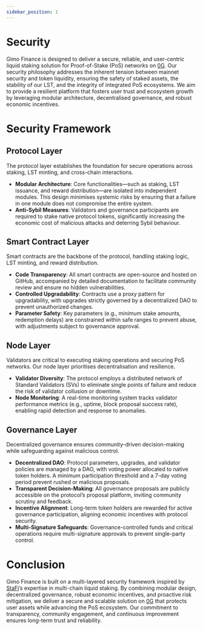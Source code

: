 ```yaml
---
sidebar_position: 1
---
```


# Security

Gimo Finance is designed to deliver a secure, reliable, and user-centric liquid staking solution for Proof-of-Stake (PoS) networks on [0G](http://0g.ai/). Our security philosophy addresses the inherent tension between mainnet security and token liquidity, ensuring the safety of staked assets, the stability of our LST, and the integrity of integrated PoS ecosystems. We aim to provide a resilient platform that fosters user trust and ecosystem growth by leveraging modular architecture, decentralised governance, and robust economic incentives.

# **Security Framework**

## **Protocol Layer**

The protocol layer establishes the foundation for secure operations across staking, LST minting, and cross-chain interactions.

- **Modular Architecture**: Core functionalities—such as staking, LST issuance, and reward distribution—are isolated into independent modules. This design minimises systemic risks by ensuring that a failure in one module does not compromise the entire system.
- **Anti-Sybil Measures**: Validators and governance participants are required to stake native protocol tokens, significantly increasing the economic cost of malicious attacks and deterring Sybil behaviour.

## **Smart Contract Layer**

Smart contracts are the backbone of the protocol, handling staking logic, LST minting, and reward distribution.

- **Code Transparency**: All smart contracts are open-source and hosted on GitHub, accompanied by detailed documentation to facilitate community review and ensure no hidden vulnerabilities.
- **Controlled Upgradability**: Contracts use a proxy pattern for upgradability, with upgrades strictly governed by a decentralized DAO to prevent unauthorized changes.
- **Parameter Safety**: Key parameters (e.g., minimum stake amounts, redemption delays) are constrained within safe ranges to prevent abuse, with adjustments subject to governance approval.

## **Node Layer**

Validators are critical to executing staking operations and securing PoS networks. Our node layer prioritises decentralisation and resilience.

- **Validator Diversity**: The protocol employs a distributed network of Standard Validators (SVs) to eliminate single points of failure and reduce the risk of validator collusion or downtime.
- **Node Monitoring**: A real-time monitoring system tracks validator performance metrics (e.g., uptime, block proposal success rate), enabling rapid detection and response to anomalies.

## **Governance Layer**

Decentralized governance ensures community-driven decision-making while safeguarding against malicious control.

- **Decentralized DAO**: Protocol parameters, upgrades, and validator policies are managed by a DAO, with voting power allocated to native token holders. A minimum participation threshold and a 7-day voting period prevent rushed or malicious proposals.
- **Transparent Decision-Making**: All governance proposals are publicly accessible on the protocol’s proposal platform, inviting community scrutiny and feedback.
- **Incentive Alignment**: Long-term token holders are rewarded for active governance participation, aligning economic incentives with protocol security.
- **Multi-Signature Safeguards**: Governance-controlled funds and critical operations require multi-signature approvals to prevent single-party control.

# **Conclusion**

Gimo Finance is built on a multi-layered security framework inspired by [StaFi](https://www.stafi.io/)’s expertise in multi-chain liquid staking. By combining modular design, decentralized governance, robust economic incentives, and proactive risk mitigation, we deliver a secure and scalable solution on [0G](http://0g.ai) that protects user assets while advancing the PoS ecosystem. Our commitment to transparency, community engagement, and continuous improvement ensures long-term trust and reliability.